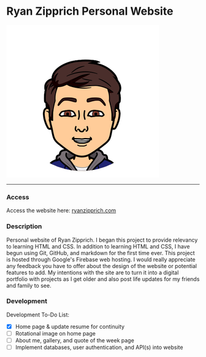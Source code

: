 # Ryan Zipprich Personal Website

![Bitmoji](./public/resources/bitmoji/smile.PNG)

---

### Access
Access the website here: [ryanzipprich.com](ryanzipprich.com)

### Description
Personal website of Ryan Zipprich. I began this project to provide relevancy to learning HTML and CSS. In addition to learning HTML and CSS,
I have begun using Git, GitHub, and markdown for the first time ever. This project is hosted through Google's Firebase web hosting.
I would really appreciate any feedback you have to offer about the design of the website or potential features to add. My intentions with the
site are to turn it into a digital portfolio with projects as I get older and also post life updates for my friends and family to see.

### Development
Development To-Do List:
  - [x] Home page & update resume for continuity
  - [ ] Rotational image on home page
  - [ ] About me, gallery, and quote of the week page
  - [ ] Implement databases, user authentication, and API(s) into website
